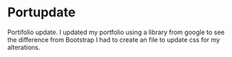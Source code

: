 # Portupdate
Portifolio update.
I updated my portfolio using a library from google to see the difference from Bootstrap
I had to create an file to update css for my alterations. 
